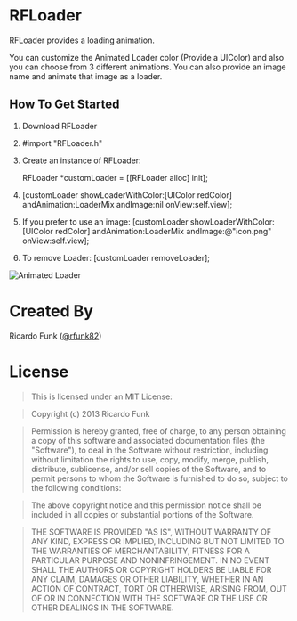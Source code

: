 RFLoader
========

RFLoader provides a loading animation.

You can customize the Animated Loader color (Provide a UIColor) and also you can choose from 3 different animations. You can also provide an image name and animate that image as a loader.  


## How To Get Started

1. Download RFLoader
2. #import "RFLoader.h"
3. Create an instance of RFLoader:

    RFLoader *customLoader = [[RFLoader alloc] init];
    
4.  [customLoader showLoaderWithColor:[UIColor redColor] andAnimation:LoaderMix andImage:nil onView:self.view];
5.  If you prefer to use an image: [customLoader showLoaderWithColor:[UIColor redColor] andAnimation:LoaderMix andImage:@"icon.png" onView:self.view];
6.  To remove Loader: [customLoader removeLoader];

![Animated Loader ](http://i.imgur.com/BatlLh1.png)


Created By
==========

Ricardo Funk ([@rfunk82](http://www.twitter.com/rfunk82))

License
=======

> This is licensed under an MIT License:

> Copyright (c) 2013 Ricardo Funk

> Permission is hereby granted, free of charge, to any person obtaining a
copy of this software and associated documentation files (the "Software"),
to deal in the Software without restriction, including without limitation
the rights to use, copy, modify, merge, publish, distribute, sublicense,
and/or sell copies of the Software, and to permit persons to whom the
Software is furnished to do so, subject to the following conditions:

> The above copyright notice and this permission notice shall be included in
all copies or substantial portions of the Software.

> THE SOFTWARE IS PROVIDED "AS IS", WITHOUT WARRANTY OF ANY KIND, EXPRESS OR
IMPLIED, INCLUDING BUT NOT LIMITED TO THE WARRANTIES OF MERCHANTABILITY,
FITNESS FOR A PARTICULAR PURPOSE AND NONINFRINGEMENT. IN NO EVENT SHALL THE
AUTHORS OR COPYRIGHT HOLDERS BE LIABLE FOR ANY CLAIM, DAMAGES OR OTHER
LIABILITY, WHETHER IN AN ACTION OF CONTRACT, TORT OR OTHERWISE, ARISING
FROM, OUT OF OR IN CONNECTION WITH THE SOFTWARE OR THE USE OR OTHER
DEALINGS IN THE SOFTWARE.
